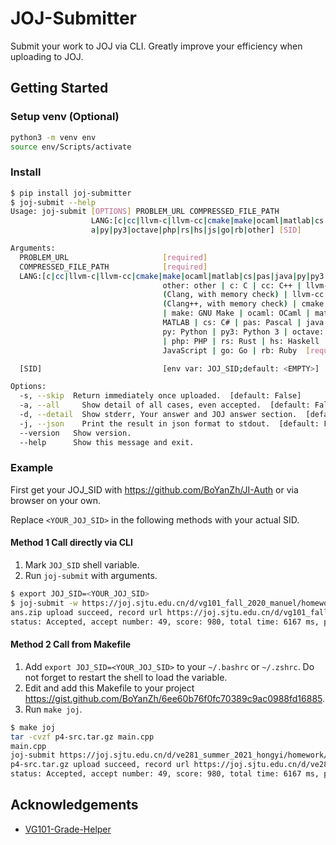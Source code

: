 # JOJ-Submitter

Submit your work to JOJ via CLI. Greatly improve your efficiency when uploading to JOJ.

## Getting Started

### Setup venv (Optional)

```bash
python3 -m venv env
source env/Scripts/activate
```

### Install

```bash
$ pip install joj-submitter
$ joj-submit --help
Usage: joj-submit [OPTIONS] PROBLEM_URL COMPRESSED_FILE_PATH
                  LANG:[c|cc|llvm-c|llvm-cc|cmake|make|ocaml|matlab|cs|pas|jav
                  a|py|py3|octave|php|rs|hs|js|go|rb|other] [SID]

Arguments:
  PROBLEM_URL                     [required]
  COMPRESSED_FILE_PATH            [required]
  LANG:[c|cc|llvm-c|llvm-cc|cmake|make|ocaml|matlab|cs|pas|java|py|py3|octave|php|rs|hs|js|go|rb|other]
                                  other: other | c: C | cc: C++ | llvm-c: C
                                  (Clang, with memory check) | llvm-cc: C++
                                  (Clang++, with memory check) | cmake: CMake
                                  | make: GNU Make | ocaml: OCaml | matlab:
                                  MATLAB | cs: C# | pas: Pascal | java: Java |
                                  py: Python | py3: Python 3 | octave: Octave
                                  | php: PHP | rs: Rust | hs: Haskell | js:
                                  JavaScript | go: Go | rb: Ruby  [required]

  [SID]                           [env var: JOJ_SID;default: <EMPTY>]

Options:
  -s, --skip  Return immediately once uploaded.  [default: False]
  -a, --all     Show detail of all cases, even accepted.  [default: False]
  -d, --detail  Show stderr, Your answer and JOJ answer section.  [default: False]
  -j, --json    Print the result in json format to stdout.  [default: False]
  --version   Show version.
  --help      Show this message and exit.
```

### Example

First get your JOJ_SID with <https://github.com/BoYanZh/JI-Auth> or via browser on your own.

Replace `<YOUR_JOJ_SID>` in the following methods with your actual SID.

#### Method 1 Call directly via CLI

1. Mark `JOJ_SID` shell variable.
2. Run `joj-submit` with arguments.

```bash
$ export JOJ_SID=<YOUR_JOJ_SID>
$ joj-submit -w https://joj.sjtu.edu.cn/d/vg101_fall_2020_manuel/homework/5fb1f1379fedcc0006622a06/5fb1ee8b9fedcc00066229d9 ans.zip cc
ans.zip upload succeed, record url https://joj.sjtu.edu.cn/d/vg101_fall_2020_manuel/records/60e42b17597d580006c571d6
status: Accepted, accept number: 49, score: 980, total time: 6167 ms, peak memory: 33.684 MiB
```

#### Method 2 Call from Makefile

1. Add `export JOJ_SID=<YOUR_JOJ_SID>` to your `~/.bashrc` or `~/.zshrc`. Do not forget to restart the shell to load the variable.
2. Edit and add this Makefile to your project <https://gist.github.com/BoYanZh/6ee60b76f0fc70389c9ac0988fd16885>.
3. Run `make joj`.

```bash
$ make joj
tar -cvzf p4-src.tar.gz main.cpp
main.cpp
joj-submit https://joj.sjtu.edu.cn/d/ve281_summer_2021_hongyi/homework/60ed8820597d590006d91e44/60ed869b597d590006d91dad p4-src.tar.gz cc -w
p4-src.tar.gz upload succeed, record url https://joj.sjtu.edu.cn/d/ve281_summer_2021_hongyi/records/60f4451537f07210064b8c20
status: Accepted, accept number: 49, score: 980, total time: 6167 ms, peak memory: 33.684 MiB
```

## Acknowledgements

- [VG101-Grade-Helper](https://github.com/BoYanZh/VG101-Grade-Helper)
